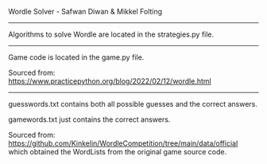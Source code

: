 Wordle Solver - Safwan Diwan & Mikkel Folting

-----------------------------------------------------------------------------------

Algorithms to solve Wordle are located in the strategies.py file.

-----------------------------------------------------------------------------------

Game code is located in the game.py file.

Sourced from: https://www.practicepython.org/blog/2022/02/12/wordle.html

-----------------------------------------------------------------------------------

guesswords.txt contains both all possible guesses and the correct answers.

gamewords.txt just contains the correct answers.

Sourced from: https://github.com/Kinkelin/WordleCompetition/tree/main/data/official which obtained the WordLists from the original game source code.
